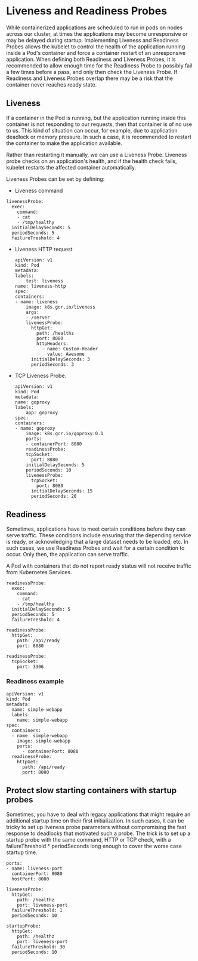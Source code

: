 # Liveness and Readiness Probes
While containerized applications are scheduled to run in pods on nodes across our cluster, at times the applications may become unresponsive or may be delayed during startup. Implementing Liveness and Readiness Probes allows the kubelet to control the health of the application running inside a Pod's container and force a container restart of an unresponsive application. When defining both Readiness and Liveness Probes, it is recommended to allow enough time for the Readiness Probe to possibly fail a few times before a pass, and only then check the Liveness Probe. If Readiness and Liveness Probes overlap there may be a risk that the container never reaches ready state.

## Liveness
If a container in the Pod is running, but the application running inside this container is not responding to our requests, then that container is of no use to us. This kind of situation can occur, for example, due to application deadlock or memory pressure. In such a case, it is recommended to restart the container to make the application available.

Rather than restarting it manually, we can use a Liveness Probe. Liveness probe checks on an application's health, and if the health check fails, kubelet restarts the affected container automatically.

Liveness Probes can be set by defining:

- Liveness command
```
livenessProbe:
  exec:
    command:
    - cat
    - /tmp/healthy
  initialDelaySeconds: 5
  periodSeconds: 5
  failureTreshold: 4
```
- Liveness HTTP request
    ```
    apiVersion: v1
    kind: Pod
    metadata:
    labels:
        test: liveness
    name: liveness-http
    spec:
    containers:
    - name: liveness
        image: k8s.gcr.io/liveness
        args:
        - /server
        livenessProbe:
          httpGet:
            path: /healthz
            port: 8080
            httpHeaders:
              - name: Custom-Header
                value: Awesome
          initialDelaySeconds: 3
          periodSeconds: 3
    ```
- TCP Liveness Probe.
    ```
    apiVersion: v1
    kind: Pod
    metadata:
    name: goproxy
    labels:
        app: goproxy
    spec:
    containers:
    - name: goproxy
        image: k8s.gcr.io/goproxy:0.1
        ports:
        - containerPort: 8080
        readinessProbe:
        tcpSocket:
          port: 8080
        initialDelaySeconds: 5
        periodSeconds: 10
        livenessProbe:
          tcpSocket:
            port: 8080
          initialDelaySeconds: 15
          periodSeconds: 20
    ```
## Readiness
Sometimes, applications have to meet certain conditions before they can serve traffic. These conditions include ensuring that the depending service is ready, or acknowledging that a large dataset needs to be loaded, etc. In such cases, we use Readiness Probes and wait for a certain condition to occur. Only then, the application can serve traffic.

A Pod with containers that do not report ready status will not receive traffic from Kubernetes Services.
```
readinessProbe:
  exec:
    command:
    - cat
    - /tmp/healthy
  initialDelaySeconds: 5
  periodSeconds: 5
  failureTreshold: 4
```
```
readinessProbe:
  httpGet:
    path: /api/ready
    port: 8080
```
```
readinessProbe:
  tcpSocket:
    port: 3306
```

### Readiness example
```
apiVersion: v1
kind: Pod
metadata:
  name: simple-webapp
  labels: 
    name: simple-webapp
spec:
  containers:
  - name: simple-webapp
    image: simple-webapp
    ports:
      - containerPort: 8080
  readinessProbe:
    httpGet:
      path: /api/ready
      port: 8080
```

## Protect slow starting containers with startup probes
Sometimes, you have to deal with legacy applications that might require an additional startup time on their first initialization. In such cases, it can be tricky to set up liveness probe parameters without compromising the fast response to deadlocks that motivated such a probe. The trick is to set up a startup probe with the same command, HTTP or TCP check, with a failureThreshold * periodSeconds long enough to cover the worse case startup time.

```
ports:
- name: liveness-port
  containerPort: 8080
  hostPort: 8080

livenessProbe:
  httpGet:
    path: /healthz
    port: liveness-port
  failureThreshold: 1
  periodSeconds: 10

startupProbe:
  httpGet:
    path: /healthz
    port: liveness-port
  failureThreshold: 30
  periodSeconds: 10
```
